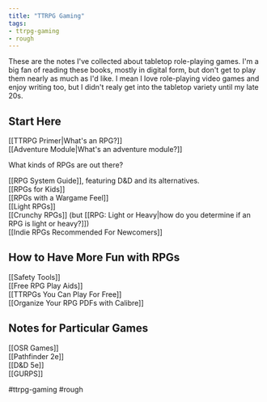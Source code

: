 ```yaml
---
title: "TTRPG Gaming"
tags:
- ttrpg-gaming
- rough
---
```


These are the notes I've collected about tabletop role-playing games. I'm a big fan of reading these books, mostly in digital form, but don't get to play them nearly as much as I'd like. I mean I love role-playing video games and enjoy writing too, but I didn't realy get into the tabletop variety until my late 20s.

## Start Here

[[TTRPG Primer|What's an RPG?]]  
[[Adventure Module|What's an adventure module?]]  

What kinds of RPGs are out there?

[[RPG System Guide]], featuring D&D and its alternatives.  
[[RPGs for Kids]]  
[[RPGs with a Wargame Feel]]  
[[Light RPGs]]  
[[Crunchy RPGs]] (but [[RPG: Light or Heavy|how do you determine if an RPG is light or heavy?]])  
[[Indie RPGs Recommended For Newcomers]]  

## How to Have More Fun with RPGs

[[Safety Tools]]  
[[Free RPG Play Aids]]  
[[TTRPGs You Can Play For Free]]  
[[Organize Your RPG PDFs with Calibre]]  

## Notes for Particular Games

[[OSR Games]]  
[[Pathfinder 2e]]  
[[D&D 5e]]  
[[GURPS]]  


#ttrpg-gaming #rough